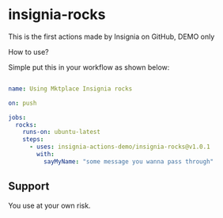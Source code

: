 # insignia-rocks
This is the first actions made by Insignia on GitHub, DEMO only



How to use?

Simple put this in your workflow as shown below:


```yml

name: Using Mktplace Insignia rocks

on: push

jobs:
  rocks:
    runs-on: ubuntu-latest 
    steps:
      - uses: insignia-actions-demo/insignia-rocks@v1.0.1
        with:
          sayMyName: "some message you wanna pass through"
```

## Support

You use at your own risk.

